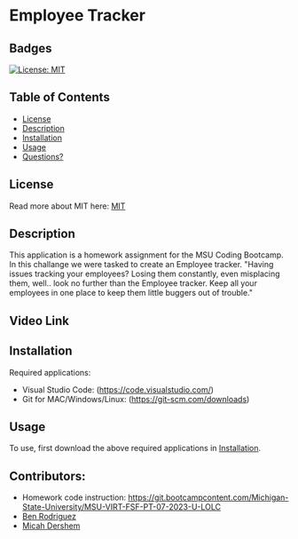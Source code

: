 # Employee Tracker
## Badges

[![License: MIT](https://img.shields.io/badge/License-MIT-yellow.svg)](https://opensource.org/licenses/MIT)

## Table of Contents

- [License](#license)
- [Description](#description)
- [Installation](#installation)
- [Usage](#usage)
- [Questions?](#questions)

## License

Read more about MIT here:
[MIT](https://opensource.org/licenses/MIT)

## Description

This application is a homework assignment for the MSU Coding Bootcamp. In this challange we were tasked to create an Employee tracker. "Having issues tracking your employees? Losing them constantly, even misplacing them, well.. look no further than the Employee tracker. Keep all your employees in one place to keep them little buggers out of trouble."

## Video Link


## Installation

Required applications:
- Visual Studio Code: (https://code.visualstudio.com/)
- Git for MAC/Windows/Linux: (https://git-scm.com/downloads)

## Usage

To use, first download the above required applications in [Installation](#installation).


## Contributors:
- Homework code instruction: https://git.bootcampcontent.com/Michigan-State-University/MSU-VIRT-FSF-PT-07-2023-U-LOLC
- [Ben Rodriguez](https://github.com/benrodriguezmoran)
- [Micah Dershem](https://github.com/G303K)